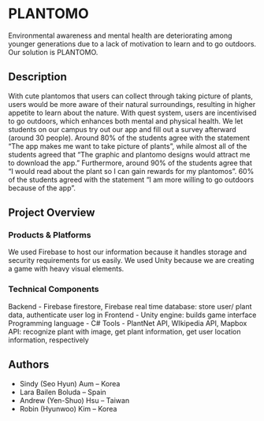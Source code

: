 # PLANTOMO

Environmental awareness and mental health are deteriorating among younger generations due to a lack of motivation to learn and to go outdoors. Our solution is PLANTOMO.

## Description

With cute plantomos that users can collect through taking picture of plants, users would be more aware of their natural surroundings, resulting in higher appetite to learn about the nature. With quest system, users are incentivised to go outdoors, which enhances both mental and physical health. We let students on our campus try out our app and fill out a survey afterward (around 30 people). Around 80% of the students agree with the statement “The app makes me want to take picture of plants”, while almost all of the students agreed that “The graphic and plantomo designs would attract me to download the app.” Furthermore, around 90% of the students agree that “I would read about the plant so I can gain rewards for my plantomos”. 60% of the students agreed with the statement “I am more willing to go outdoors because of the app”. 


## Project Overview

### Products & Platforms

We used Firebase to host our information because it handles storage and security requirements for us easily. We used Unity because we are creating a game with heavy visual elements.

### Technical Components

Backend - Firebase firestore, Firebase real time database: store user/ plant data, authenticate user log in
Frontend - Unity engine: builds game interface
Programming language - C#
Tools - PlantNet API, WIkipedia API, Mapbox API: recognize plant with image, get plant information, get user location information, respectively

## Authors
- Sindy (Seo Hyun) Aum – Korea
- Lara Bailen Boluda – Spain
- Andrew (Yen-Shuo) Hsu – Taiwan
- Robin (Hyunwoo) Kim – Korea

